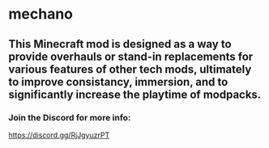 # mechano

## This Minecraft mod is designed as a way to provide overhauls or stand-in replacements for various features of other tech mods, ultimately to improve consistancy, immersion, and to significantly increase the playtime of modpacks.

### Join the Discord for more info:
<https://discord.gg/RjJgyuzrPT>